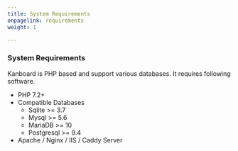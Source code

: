 ```yaml
---
title: System Requirements
onpagelink: requirements
weight: 1

---
```


### System Requirements

Kanboard is PHP based and support various databases. It requires following software.

*   PHP 7.2+
*   Compatible Databases
    *   Sqlite >= 3.7
    *   Mysql >= 5.6
    *   MariaDB >= 10
    *   Postgresql >= 9.4
*   Apache / Nginx / IIS / Caddy Server

